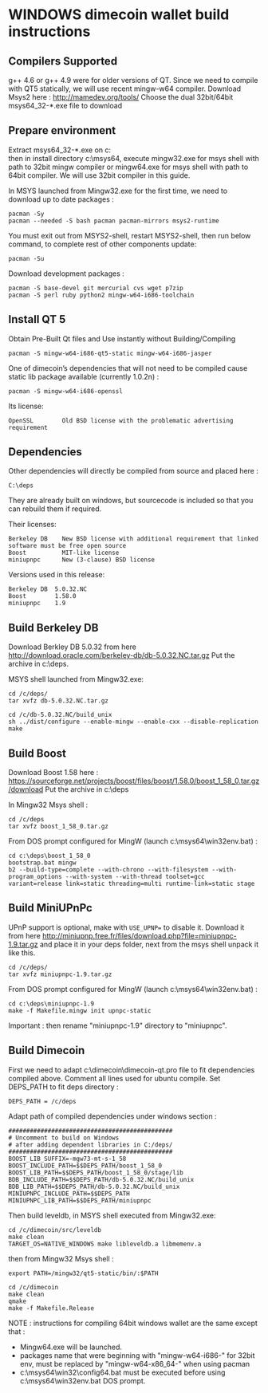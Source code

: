 WINDOWS dimecoin wallet build instructions
===========================================

Compilers Supported
-------------------
g++ 4.6 or g++ 4.9 were for older versions of QT.
Since we need to compile with QT5 statically, we will use recent mingw-w64 compiler.
Download Msys2 here : http://mamedev.org/tools/
Choose the dual 32bit/64bit msys64_32-*.exe file to download

Prepare environment
-------------------
Extract msys64_32-*.exe on c:\
then in install directory c:\msys64, execute mingw32.exe for msys shell with path to 32bit mingw compiler or mingw64.exe for msys shell with path to 64bit compiler. We will use 32bit compiler in this guide.

In MSYS launched from Mingw32.exe for the first time, we need to download up to date packages :

	pacman -Sy
	pacman --needed -S bash pacman pacman-mirrors msys2-runtime

You must exit out from MSYS2-shell, restart MSYS2-shell, then run below command, to complete rest of other components update:

	pacman -Su

Download development packages :

	pacman -S base-devel git mercurial cvs wget p7zip
	pacman -S perl ruby python2 mingw-w64-i686-toolchain

Install QT 5
---------------
Obtain Pre-Built Qt files and Use instantly without Building/Compiling

	pacman -S mingw-w64-i686-qt5-static mingw-w64-i686-jasper 
	
One of dimecoin’s dependencies that will not need to be compiled cause static lib package available (currently 1.0.2n) :

	pacman -S mingw-w64-i686-openssl

Its license:

	OpenSSL        Old BSD license with the problematic advertising requirement

Dependencies
------------
Other dependencies will directly be compiled from source and placed here :

	C:\deps

They are already built on windows, but sourcecode is included so that you can rebuild them if required.

Their licenses:

	Berkeley DB    New BSD license with additional requirement that linked software must be free open source
	Boost          MIT-like license
	miniupnpc      New (3-clause) BSD license

Versions used in this release:

	Berkeley DB  5.0.32.NC
	Boost        1.58.0
	miniupnpc    1.9

Build Berkeley DB
-----------
Download Berkley DB 5.0.32 from here 
http://download.oracle.com/berkeley-db/db-5.0.32.NC.tar.gz
Put the archive in c:\deps.

MSYS shell launched from Mingw32.exe:

	cd /c/deps/
	tar xvfz db-5.0.32.NC.tar.gz

	cd /c/db-5.0.32.NC/build_unix
	sh ../dist/configure --enable-mingw --enable-cxx --disable-replication
	make

Build Boost
-----
Download Boost 1.58 here : https://sourceforge.net/projects/boost/files/boost/1.58.0/boost_1_58_0.tar.gz/download
Put the archive in c:\deps

In Mingw32 Msys shell :

	cd /c/deps
	tar xvfz boost_1_58_0.tar.gz

From DOS prompt configured for MingW (launch c:\msys64\win32env.bat) :

	cd c:\deps\boost_1_58_0
	bootstrap.bat mingw
	b2 --build-type=complete --with-chrono --with-filesystem --with-program_options --with-system --with-thread toolset=gcc variant=release link=static threading=multi runtime-link=static stage

Build MiniUPnPc
---------
UPnP support is optional, make with `USE_UPNP=` to disable it.
Download it from here http://miniupnp.free.fr/files/download.php?file=miniupnpc-1.9.tar.gz
and place it in your deps folder, next from the msys shell unpack it like this.

	cd /c/deps/
	tar xvfz miniupnpc-1.9.tar.gz

From DOS prompt configured for MingW (launch c:\msys64\win32env.bat) :

	cd c:\deps\miniupnpc-1.9
	make -f Makefile.mingw init upnpc-static
	
Important : then rename "miniupnpc-1.9" directory to "miniupnpc".

Build Dimecoin
-------
First we need to adapt c:\dimecoin\dimecoin-qt.pro file to fit dependencies compiled above.
Comment all lines used for ubuntu compile.
Set DEPS_PATH to fit deps directory :

	DEPS_PATH = /c/deps
	
Adapt path of compiled dependencies under windows section :

	##############################################
	# Uncomment to build on Windows
	# after adding dependent libraries in C:/deps/
	##############################################
	BOOST_LIB_SUFFIX=-mgw73-mt-s-1_58
	BOOST_INCLUDE_PATH=$$DEPS_PATH/boost_1_58_0
	BOOST_LIB_PATH=$$DEPS_PATH/boost_1_58_0/stage/lib
	BDB_INCLUDE_PATH=$$DEPS_PATH/db-5.0.32.NC/build_unix
	BDB_LIB_PATH=$$DEPS_PATH/db-5.0.32.NC/build_unix
	MINIUPNPC_INCLUDE_PATH=$$DEPS_PATH
	MINIUPNPC_LIB_PATH=$$DEPS_PATH/miniupnpc

Then build leveldb, in MSYS shell executed from Mingw32.exe:

	cd /c/dimecoin/src/leveldb
	make clean
	TARGET_OS=NATIVE_WINDOWS make libleveldb.a libmemenv.a

then from Mingw32 Msys shell :

	export PATH=/mingw32/qt5-static/bin/:$PATH

	cd /c/dimecoin
	make clean
	qmake
	make -f Makefile.Release

NOTE : instructions for compiling 64bit windows wallet are the same except that :
- Mingw64.exe will be launched.
- packages name that were beginning with "mingw-w64-i686-" for 32bit env, must be replaced by "mingw-w64-x86_64-" when using pacman
- c:\msys64\win32\config64.bat must be executed before using c:\msys64\win32env.bat DOS prompt.
